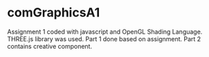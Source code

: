 # comGraphicsA1

Assignment 1 coded with javascript and OpenGL Shading Language. THREE.js library was used. Part 1 done based on assignment. Part 2 contains creative component.

